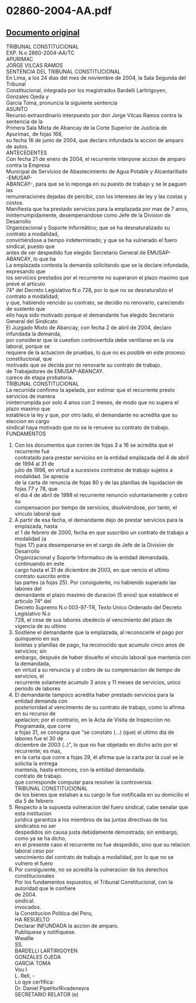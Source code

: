 
02860-2004-AA.pdf
=================
  
[Documento original](https://tc.gob.pe/jurisprudencia/2005/02860-2004-AA.pdf)  
---  
TRIBUNAL CONSTITUCIONAL  
EXP. N.o 2860-2004-AA/TC  
APURIMAC  
JORGE VILCAS RAMOS  
SENTENCIA DEL TRIBUNAL CONSTITUCIONAL  
En Lima, a los 24 dias del mes de noviembre de 2004, la Sala Segunda del Tribunal  
Constitucional, integrada por los magistrados Bardelli Lartirigoyen, Gonzales Ojeda y  
Garcia Toma, pronuncia la siguiente sentencia  
ASUNTO  
Recurso extraordinario interpuesto por don Jorge Vilcas Ramos contra la sentencia de la  
Primera Sala Mixta de Abancay de la Corte Superior de Justicia de Apurimac, de fojas 168,  
su fecha 16 de junio de 2004, que declaro infundada la accion de amparo de autos.  
ANTECEDENTES  
Con fecha 21 de enero de 2004, el recurrente interpone accion de amparo contra la Empresa  
Municipal de Servicios de Abastecimiento de Agua Potable y Alcantarillado -EMUSAP-  
ABANCAY-, para que se lo reponga en su puesto de trabajo y se le paguen las  
remuneraciones dejadas de percibir, con los intereses de ley y las costas y costos.  
Manifiesta que ha prestado servicios para la emplazada por mas de 7 anos,  
ininterrumpidamente, desempenandose como Jefe de la Division de Desarrollo  
Organizacional y Soporte Informâtico; que se ha desnaturalizado su contrato a modalidad,  
convirtiéndose a tiempo indeterminado; y que se ha vulnerado el fuero sindical, puesto que  
antes de ser despedido fue elegido Secretario General de EMUSAP-ABANCAY, lo que ha  
La emplazada contesta la demanda solicitando que se la declare infundada, expresando que  
los servicios prestados por el recurrente no superaron el plazo maximo que prevé el articulo  
74° del Decreto Legislativo N.o 728, por lo que no se desnaturalizo el contrato a modalidad;  
y que, habiendo vencido su contrato, se decidio no renovarlo, careciendo de sustento que  
ello haya sido motivado porque el demandante fue elegido Secretario General del Sindicato  
El Juzgado Mixto de Abancay, con fecha 2 de abril de 2004, declaro infundada la demanda,  
por considerar que la cuestion controvertida debe ventilarse en la via laboral, porque se  
requiere de la actuacion de pruebas, lo que no es posible en este proceso constitucional, que  
motivado que se decida por no renovarle su contrato de trabajo.  
de Trabajadores de EMUSAP-ABANCAY.  
carece de etapa probatoria.  
TRIBUNAL CONSTITUCIONAL  
La recurrida confirmo la apelada, por estimar que el recurrente presto servicios de manera  
ininterrumpida por solo 4 anos con 2 meses, de modo que no supera el plazo maximo que  
establece la ley y que, por otro lado, el demandante no acredita que su eleccion en cargo  
sindical haya motivado que no se le renueve su contrato de trabajo.  
FUNDAMENTOS  
1. Con los documentos que corren de fojas 3 a 16 se acredita que el recurrente fue  
contratado para prestar servicios en la entidad emplazada del 4 de abril de 1994 al 31 de  
julio de 1998, en virtud a sucesivos contratos de trabajo sujetos a modalidad. Se aprecia  
de la carta de renuncia de fojas 80 y de las planillas de liquidacion de fojas 77 y 78, que  
el dia 4 de abril de 1998 el recurrente renuncio voluntariamente y cobro su  
compensacion por tiempo de servicios, disolviéndose, por tanto, el vinculo laboral que  
2. A partir de esa fecha, el demandante dejo de prestar servicios para la emplazada, hasta  
el 1 de febrero de 2000, fecha en que suscribio un contrato de trabajo a modalidad (a  
fojas 17) para desempenarse en el cargo de Jefe de la Division de Desarrollo  
Organizacional y Soporte Informatico de la entidad demandada, continuando en este  
cargo hasta el 31 de diciembre de 2003, en que vencio el ultimo contrato suscrito entre  
las partes (a fojas 25). Por consiguiente, no habiendo superado las labores del  
demandante el plazo maximo de duracion (5 anos) que establece el articulo 74° del  
Decreto Supremo N.o 003-97-TR, Texto Unico Ordenado del Decreto Legislativo N.o  
728, el cese de sus labores obedecio al vencimiento del plazo de vigencia de su ultimo  
3. Sostiene el demandante que la emplazada, al reconocerle el pago por quinquenio en sus  
boletas y planillas de pago, ha reconocido que acumulo cinco anos de servicios; sin  
embargo, después de haber disuelto el vinculo laboral que mantenia con la demandada,  
en virtud a su renuncia y al cobro de su compensacion de tiempo de servicios, el  
recurrente solamente acumulo 3 anos y 11 meses de servicios, unico periodo de labores  
4. El demandante tampoco acredita haber prestado servicios para la entidad demanda con  
posterioridad al vencimiento de su contrato de trabajo, como lo afirma en su recurso de  
apelacion; por el contrario, en la Acta de Visita de Inspeccion no Programada, que corre  
a fojas 31, se consigna que "se constato (...) (que) el ultimo dia de labores fue el 30 de  
diciembre de 2003 (..)", lo que no fue objetado en dicho acto por el recurrente; es mas,  
en la carta que corre a fojas 29, él afirma que la carta por la cual se le solicita la entrega  
mantenia, hasta entonces, con la entidad demandada.  
contrato de trabajo.  
que corresponde computar para resolver la controversia.  
TRIBUNAL CONSTITUCIONAL  
de los bienes que estaban a su cargo le fue notificada en su domicilio el dia 5 de febrero  
5. Respecto a la supuesta vulneracion del fuero sindical, cabe senalar que esta institucion  
juridica garantiza a los miembros de las juntas directivas de los sindicatos no ser  
despedidos sin causa justa debidamente demostrada; sin embargo, como ya se ha dicho,  
en el presente caso el recurrente no fue despedido, sino que su relacion laboral ceso por  
vencimiento del contrato de trabajo a modalidad, por lo que no se vulnero el fuero  
6. Por consiguiente, no se acredita la vulneracion de los derechos constitucionales  
Por los fundamentos expuestos, el Tribunal Constitucional, con la autoridad que le confiere  
de 2004.  
sindical.  
invocados.  
la Constitucion Politica del Peru,  
HA RESUELTO  
Declarar INFUNDADA la accion de amparo.  
Publiquese y notifiquese.  
Wwallle  
SS.  
BARDELLI LARTIRIGOYEN  
GONZALES OJEDA  
GARCIA TOMA  
Vou I  
L. Rell,  -  
Lo qye cerfifica:  
Dr. Daniel PipeHorRivadeneyra  
SECRETARIO RELATOR (e)